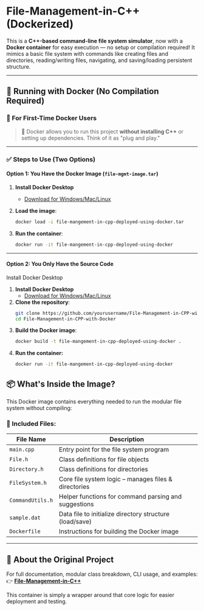 # File-Management-in-C++ (Dockerized)

This is a **C++-based command-line file system simulator**, now with a **Docker container** for easy execution — no setup or compilation required! It mimics a basic file system with commands like creating files and directories, reading/writing files, navigating, and saving/loading persistent structure.

---

## 🚀 Running with Docker (No Compilation Required)

### 🐳 For First-Time Docker Users

> 🧠 Docker allows you to run this project **without installing C++** or setting up dependencies. Think of it as "plug and play."

---

### ✅ Steps to Use (Two Options)

#### Option 1: You Have the Docker Image (`file-mgmt-image.tar`)

1. **Install Docker Desktop**  
   - [Download for Windows/Mac/Linux](https://www.docker.com/products/docker-desktop/)

2. **Load the image**:
   ```bash
   docker load -i file-mangement-in-cpp-deployed-using-docker.tar
   ```
3. **Run the container**:
   ```bash
   docker run -it file-mangement-in-cpp-deployed-using-docker
   ```

---
#### Option 2: You Only Have the Source Code
Install Docker Desktop
1. **Install Docker Desktop**  
   - [Download for Windows/Mac/Linux](https://www.docker.com/products/docker-desktop/)
2. **Clone the repository**:
   ```bash
   git clone https://github.com/yourusername/File-Management-in-CPP-with-Docker.git
   cd File-Management-in-CPP-with-Docker
   ```
3. **Build the Docker image**:
   ```bash
   docker build -t file-mangement-in-cpp-deployed-using-docker .
   ```
4. **Run the container:**
   ```bash
   docker run -it file-mangement-in-cpp-deployed-using-docker
   ```
## 📦 What's Inside the Image?

This Docker image contains everything needed to run the modular file system without compiling:

### 🔹 Included Files:

| File Name        | Description |
|------------------|-------------|
| `main.cpp`       | Entry point for the file system program |
| `File.h`         | Class definitions for file objects |
| `Directory.h`    | Class definitions for directories |
| `FileSystem.h`   | Core file system logic – manages files & directories |
| `CommandUtils.h` | Helper functions for command parsing and suggestions |
| `sample.dat`     | Data file to initialize directory structure (load/save) |
| `Dockerfile`     | Instructions for building the Docker image |

---

## 📁 About the Original Project

For full documentation, modular class breakdown, CLI usage, and examples:  
👉 **[File-Management-in-C++](https://github.com/mhmmdslmnfslnust/File-Management-in-CPP)**

This container is simply a wrapper around that core logic for easier deployment and testing.

   
